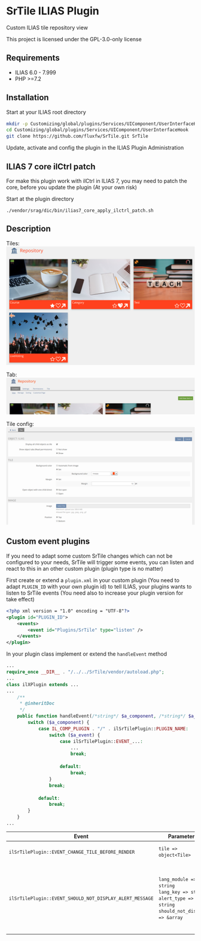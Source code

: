 # SrTile ILIAS Plugin

Custom ILIAS tile repository view

This project is licensed under the GPL-3.0-only license

## Requirements

* ILIAS 6.0 - 7.999
* PHP >=7.2

## Installation

Start at your ILIAS root directory

```bash
mkdir -p Customizing/global/plugins/Services/UIComponent/UserInterfaceHook
cd Customizing/global/plugins/Services/UIComponent/UserInterfaceHook
git clone https://github.com/fluxfw/SrTile.git SrTile
```

Update, activate and config the plugin in the ILIAS Plugin Administration

## ILIAS 7 core ilCtrl patch

For make this plugin work with ilCtrl in ILIAS 7, you may need to patch the core, before you update the plugin (At your own risk)

Start at the plugin directory

```shell
./vendor/srag/dic/bin/ilias7_core_apply_ilctrl_patch.sh
```

## Description

Tiles:
![Tiles](./doc/images/tiles.png)

Tab:
![Tiles](./doc/images/tab.png)

Tile config:
![Tiles](./doc/images/tile_config.png)

## Custom event plugins

If you need to adapt some custom SrTile changes which can not be configured to your needs, SrTile will trigger some events, you can listen and react to this in an other custom plugin (plugin type is no matter)

First create or extend a `plugin.xml` in your custom plugin (You need to adapt `PLUGIN_ID` with your own plugin id) to tell ILIAS, your plugins wants to listen to SrTile events (You need also to increase your plugin version for take effect)

```xml
<?php xml version = "1.0" encoding = "UTF-8"?>
<plugin id="PLUGIN_ID">
	<events>
		<event id="Plugins/SrTile" type="listen" />
	</events>
</plugin>
```

In your plugin class implement or extend the `handleEvent` method

```php
...
require_once __DIR__ . "/../../SrTile/vendor/autoload.php";
...
class ilXPlugin extends ...
...
	/**
	 * @inheritDoc
	 */
	public function handleEvent(/*string*/ $a_component, /*string*/ $a_event, /*array*/ $a_parameter)/*: void*/ {
		switch ($a_component) {
			case IL_COMP_PLUGIN . "/" . ilSrTilePlugin::PLUGIN_NAME:
				switch ($a_event) {
					case ilSrTilePlugin::EVENT_...:
						...
						break;

					default:
						break;
				}
				break;

			default:
				break;
		}
	}
...
```

| Event | Parameters | Purpose |
|-------|------------|---------|
| `ilSrTilePlugin::EVENT_CHANGE_TILE_BEFORE_RENDER` | `tile => object<Tile>` | Change some tile properties before it will be rendered |
| `ilSrTilePlugin::EVENT_SHOULD_NOT_DISPLAY_ALERT_MESSAGE` | `lang_module => string`<br>`lang_key => string`<br>`alert_type => string`<br>`should_not_display => &array` | May you want not to to display all alert messages, so you can filter and add `true` to `should_not_display` (Please note `should_not_display` is a reference variable, if it should not works) |
